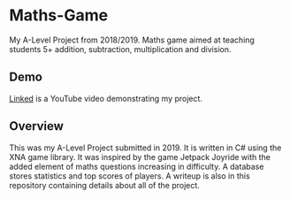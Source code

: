 # Maths-Game
My A-Level Project from 2018/2019. Maths game aimed at teaching students 5+ addition, subtraction, multiplication and
 division.
 
## Demo

[Linked](https://youtu.be/MVFJJeX-DF8) is a YouTube video demonstrating my project.

## Overview

This was my A-Level Project submitted in 2019. It is written in C# using the XNA game library. It was inspired by the 
game Jetpack Joyride with the added element of maths questions increasing in difficulty. A database stores statistics 
and top scores of players. A writeup is also in this repository containing details about all of the project. 


